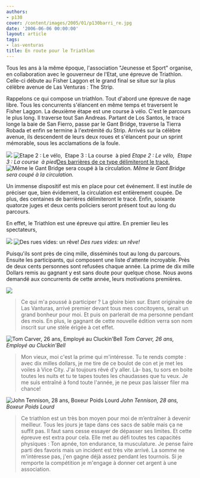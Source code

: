```yaml
---
authors:
- p130
cover: /content/images/2005/01/p130barri_re.jpg
date: '2006-06-06 00:00:00'
layout: article
tags:
- las-venturas
title: En route pour le Triathlon
---
```



Tous les ans à la même époque, l'association "Jeunesse et Sport" organise, en collaboration avec le gouverneur de l'Etat, une épreuve de Triathlon. Celle-ci débute au Fisher Laggon et le grand final se situe sur la plus célèbre avenue de Las Venturas :&nbsp;The Strip.

Rappelons ce qui compose un triathlon. Tout d'abord une épreuve de nage libre. Tous les concurrents&nbsp;s'élancent en même temps et traversent le Fisher Laggon. La deuxième étape est une course&nbsp;à vélo.&nbsp;C'est le parcours le plus long. Il traverse tout San Andreas. Partant de Los&nbsp;Santos, le tracé longe la&nbsp;baie de San&nbsp;Fierro, passe par le Gant Bridge, traverse la Tierra Robada et enfin se termine à l'extrémité du Strip. Arrivés sur la célèbre avenue, ils descendent de leurs deux roues et s'élancent pour un sprint mémorable, sous les acclamations de la foule.

![](/content/images/2005/01/p130v_lo.jpg)
![Etape 2 : Le vélo,  Etape 3 : La course  à pied](/content/images/2005/01/p130apied.jpg)
_Etape 2 : Le vélo,  Etape 3 : La course  à pied_[Des barrières de ce type délimiteront le tracé.](/content/images/2005/01/p130barri_re.jpg)
![Même le Gant Bridge sera coupé à la circulation.](/content/images/2005/01/sansvoiture3.jpg)
_Même le Gant Bridge sera coupé à la circulation._

Un immense dispositif est mis en place pour cet événement. Il est inutile de préciser que, bien évidement, la circulation est entièrement coupée. De plus, des centaines de barrières délimiteront le tracé. Enfin, soixante quatorze juges et deux cents policiers seront présent tout au long du parcours.

En effet, le Triathlon est une épreuve qui attire. En premier lieu les spectateurs,

![](/content/images/2005/01/sansvoiture.jpg)
![Des rues vides: un rêve!](/content/images/2005/01/sansvoiture2.jpg)
_Des rues vides: un rêve!_

Puisqu'ils sont près de cinq mille, disséminés tout au long du parcours. Ensuite les participants, qui composent une liste d'attente incroyable. Près de deux cents personnes sont refusées chaque année. La prime de dix mille Dollars remis au gagnant y est sans doute pour quelque chose. Nous avons demandé aux concurrents de cette année, leurs&nbsp;motivations premières.

![](/content/images/2005/01/p130elvis.jpg)

> Ce qui m'a poussé à participer ? La gloire bien sur. Etant originaire de Las Vanturas, arrivé premier devant tous mes concitoyens, serait un grand bonheur pour moi. Et puis on parlerait de ma personne pendant des mois. En plus, le gagnant de cette nouvelle édition verra son nom inscrit sur une stèle érigée à cet effet.

![Tom Carver, 26 ans, Employé au Cluckin'Bell](/content/images/2005/01/p130bell.jpg)
_Tom Carver, 26 ans, Employé au Cluckin'Bell_

> Mon vieux, moi c'est la prime qui m'intéresse. Tu te rends compte : avec dix milles dollars, je me tire de ce boulot de con et je met les voiles à Vice City. J'ai toujours rêvé d'y aller. Là- bas, tu sors en boite toutes les nuits et tu te tapes toutes les chaudasses que tu veux. Je me suis entraîné à fond toute l'année, je ne peux pas laisser filer ma chance!

![John Tennison, 28 ans, Boxeur Poids Lourd](/content/images/2005/01/p130boxeur.jpg)
_John Tennison, 28 ans, Boxeur Poids Lourd_

> Ce triathlon est un très bon moyen pour moi de m’entraîner à devenir meilleur. Tous les jours je tape dans ces sacs de sable mais ça ne suffit pas. Il faut sans cesse essayer de dépasser ses limites. Et cette épreuve est extra pour cela. Elle met&nbsp;au défi&nbsp;toutes tes capacités physiques : Ton apnée, ton endurance, ta musculature. Je pense faire parti des favoris mais un incident est très vite arrivé. La somme ne m'intéresse pas, j'en gagne déjà assez pendant les tournois. Si je remporte la compétition je m'engage à donner cet argent à une association.